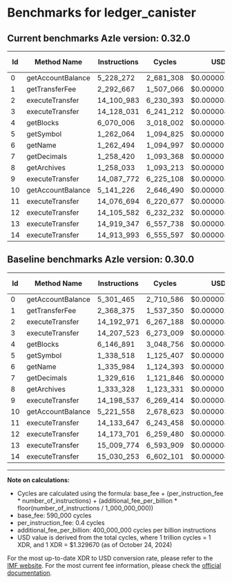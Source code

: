 # Benchmarks for ledger_canister

## Current benchmarks Azle version: 0.32.0

| Id  | Method Name       | Instructions | Cycles    | USD           | USD/Million Calls | Change                              |
| --- | ----------------- | ------------ | --------- | ------------- | ----------------- | ----------------------------------- |
| 0   | getAccountBalance | 5_228_272    | 2_681_308 | $0.0000035653 | $3.56             | <font color="green">-73_193</font>  |
| 1   | getTransferFee    | 2_292_667    | 1_507_066 | $0.0000020039 | $2.00             | <font color="green">-75_708</font>  |
| 2   | executeTransfer   | 14_100_983   | 6_230_393 | $0.0000082844 | $8.28             | <font color="green">-91_988</font>  |
| 3   | executeTransfer   | 14_128_031   | 6_241_212 | $0.0000082988 | $8.29             | <font color="green">-79_492</font>  |
| 4   | getBlocks         | 6_070_006    | 3_018_002 | $0.0000040129 | $4.01             | <font color="green">-76_885</font>  |
| 5   | getSymbol         | 1_262_064    | 1_094_825 | $0.0000014558 | $1.45             | <font color="green">-76_454</font>  |
| 6   | getName           | 1_262_494    | 1_094_997 | $0.0000014560 | $1.45             | <font color="green">-73_490</font>  |
| 7   | getDecimals       | 1_258_420    | 1_093_368 | $0.0000014538 | $1.45             | <font color="green">-71_196</font>  |
| 8   | getArchives       | 1_258_033    | 1_093_213 | $0.0000014536 | $1.45             | <font color="green">-75_295</font>  |
| 9   | executeTransfer   | 14_087_772   | 6_225_108 | $0.0000082773 | $8.27             | <font color="green">-110_765</font> |
| 10  | getAccountBalance | 5_141_226    | 2_646_490 | $0.0000035190 | $3.51             | <font color="green">-80_332</font>  |
| 11  | executeTransfer   | 14_076_694   | 6_220_677 | $0.0000082714 | $8.27             | <font color="green">-56_953</font>  |
| 12  | executeTransfer   | 14_105_582   | 6_232_232 | $0.0000082868 | $8.28             | <font color="green">-68_119</font>  |
| 13  | executeTransfer   | 14_919_347   | 6_557_738 | $0.0000087196 | $8.71             | <font color="green">-90_427</font>  |
| 14  | executeTransfer   | 14_913_993   | 6_555_597 | $0.0000087168 | $8.71             | <font color="green">-116_260</font> |

## Baseline benchmarks Azle version: 0.30.0

| Id  | Method Name       | Instructions | Cycles    | USD           | USD/Million Calls |
| --- | ----------------- | ------------ | --------- | ------------- | ----------------- |
| 0   | getAccountBalance | 5_301_465    | 2_710_586 | $0.0000036042 | $3.60             |
| 1   | getTransferFee    | 2_368_375    | 1_537_350 | $0.0000020442 | $2.04             |
| 2   | executeTransfer   | 14_192_971   | 6_267_188 | $0.0000083333 | $8.33             |
| 3   | executeTransfer   | 14_207_523   | 6_273_009 | $0.0000083410 | $8.34             |
| 4   | getBlocks         | 6_146_891    | 3_048_756 | $0.0000040538 | $4.05             |
| 5   | getSymbol         | 1_338_518    | 1_125_407 | $0.0000014964 | $1.49             |
| 6   | getName           | 1_335_984    | 1_124_393 | $0.0000014951 | $1.49             |
| 7   | getDecimals       | 1_329_616    | 1_121_846 | $0.0000014917 | $1.49             |
| 8   | getArchives       | 1_333_328    | 1_123_331 | $0.0000014937 | $1.49             |
| 9   | executeTransfer   | 14_198_537   | 6_269_414 | $0.0000083363 | $8.33             |
| 10  | getAccountBalance | 5_221_558    | 2_678_623 | $0.0000035617 | $3.56             |
| 11  | executeTransfer   | 14_133_647   | 6_243_458 | $0.0000083017 | $8.30             |
| 12  | executeTransfer   | 14_173_701   | 6_259_480 | $0.0000083230 | $8.32             |
| 13  | executeTransfer   | 15_009_774   | 6_593_909 | $0.0000087677 | $8.76             |
| 14  | executeTransfer   | 15_030_253   | 6_602_101 | $0.0000087786 | $8.77             |

---

**Note on calculations:**

- Cycles are calculated using the formula: base_fee + (per_instruction_fee \* number_of_instructions) + (additional_fee_per_billion \* floor(number_of_instructions / 1_000_000_000))
- base_fee: 590_000 cycles
- per_instruction_fee: 0.4 cycles
- additional_fee_per_billion: 400_000_000 cycles per billion instructions
- USD value is derived from the total cycles, where 1 trillion cycles = 1 XDR, and 1 XDR = $1.329670 (as of October 24, 2024)

For the most up-to-date XDR to USD conversion rate, please refer to the [IMF website](https://www.imf.org/external/np/fin/data/rms_sdrv.aspx).
For the most current fee information, please check the [official documentation](https://internetcomputer.org/docs/current/developer-docs/gas-cost#execution).
